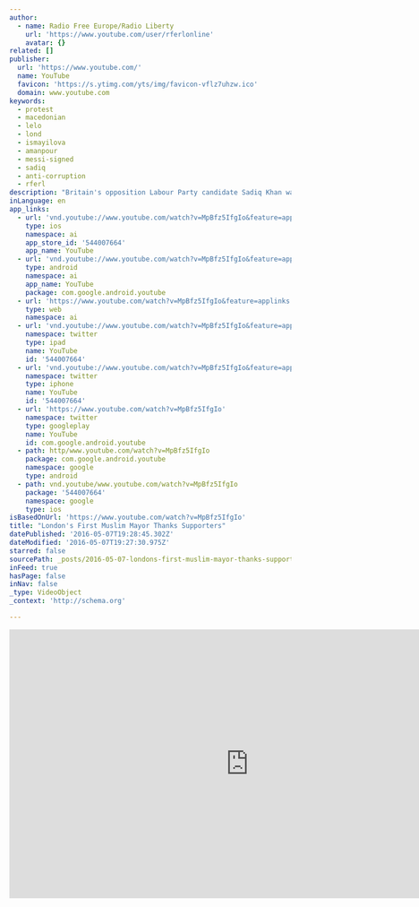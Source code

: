 ```yaml
---
author:
  - name: Radio Free Europe/Radio Liberty
    url: 'https://www.youtube.com/user/rferlonline'
    avatar: {}
related: []
publisher:
  url: 'https://www.youtube.com/'
  name: YouTube
  favicon: 'https://s.ytimg.com/yts/img/favicon-vflz7uhzw.ico'
  domain: www.youtube.com
keywords:
  - protest
  - macedonian
  - lelo
  - lond
  - ismayilova
  - amanpour
  - messi-signed
  - sadiq
  - anti-corruption
  - rferl
description: "Britain's opposition Labour Party candidate Sadiq Khan was elected mayor of London, making him the first Muslim leader of a European Union capital. (Reuters) Originally published at - http://www.rferl.org/media/video/london-mayor/27721345.html"
inLanguage: en
app_links:
  - url: 'vnd.youtube://www.youtube.com/watch?v=MpBfz5IfgIo&feature=applinks'
    type: ios
    namespace: ai
    app_store_id: '544007664'
    app_name: YouTube
  - url: 'vnd.youtube://www.youtube.com/watch?v=MpBfz5IfgIo&feature=applinks'
    type: android
    namespace: ai
    app_name: YouTube
    package: com.google.android.youtube
  - url: 'https://www.youtube.com/watch?v=MpBfz5IfgIo&feature=applinks'
    type: web
    namespace: ai
  - url: 'vnd.youtube://www.youtube.com/watch?v=MpBfz5IfgIo&feature=applinks'
    namespace: twitter
    type: ipad
    name: YouTube
    id: '544007664'
  - url: 'vnd.youtube://www.youtube.com/watch?v=MpBfz5IfgIo&feature=applinks'
    namespace: twitter
    type: iphone
    name: YouTube
    id: '544007664'
  - url: 'https://www.youtube.com/watch?v=MpBfz5IfgIo'
    namespace: twitter
    type: googleplay
    name: YouTube
    id: com.google.android.youtube
  - path: http/www.youtube.com/watch?v=MpBfz5IfgIo
    package: com.google.android.youtube
    namespace: google
    type: android
  - path: vnd.youtube/www.youtube.com/watch?v=MpBfz5IfgIo
    package: '544007664'
    namespace: google
    type: ios
isBasedOnUrl: 'https://www.youtube.com/watch?v=MpBfz5IfgIo'
title: "London's First Muslim Mayor Thanks Supporters"
datePublished: '2016-05-07T19:28:45.302Z'
dateModified: '2016-05-07T19:27:30.975Z'
starred: false
sourcePath: _posts/2016-05-07-londons-first-muslim-mayor-thanks-supporters.md
inFeed: true
hasPage: false
inNav: false
_type: VideoObject
_context: 'http://schema.org'

---
```

<iframe src="https://cdn.embedly.com/widgets/media.html?src=https%3A%2F%2Fwww.youtube.com%2Fembed%2FMpBfz5IfgIo%3Ffeature%3Doembed&amp;url=https%3A%2F%2Fwww.youtube.com%2Fwatch%3Fv%3DMpBfz5IfgIo&amp;image=https%3A%2F%2Fi.ytimg.com%2Fvi%2FMpBfz5IfgIo%2Fhqdefault.jpg&amp;key=b7d04c9b404c499eba89ee7072e1c4f7&amp;type=text%2Fhtml&amp;schema=youtube" width="854" height="480" scrolling="no" frameborder="0" allowfullscreen="" style=""></iframe>